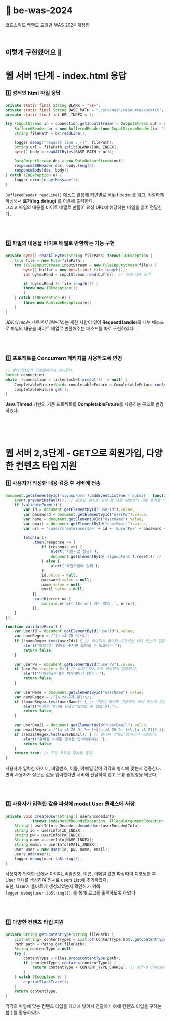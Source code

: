 # 🌱 be-was-2024

코드스쿼드 백엔드 교육용 WAS 2024 개정판

<br>

## 이렇게 구현했어요 🤗

# 웹 서버 1단계 - index.html 응답

### 1️⃣ 정적인 html 파일 응답

```java
private static final String BLANK = "\s+";
private static final String BASE_PATH = "./src/main/resources/static";
private static final int URL_INDEX = 1;

try (InputStream in = connection.getInputStream(); OutputStream out = connection.getOutputStream()) {
    BufferedReader br = new BufferedReader(new InputStreamReader(in, "UTF-8"));
    String filePath = br.readLine();

    logger.debug("request line : {}", filePath);
    String url = filePath.split(BLANK)[URL_INDEX];
    byte[] body = readAllBytes(BASE_PATH + url);

    DataOutputStream dos = new DataOutputStream(out);
    response200Header(dos, body.length);
    responseBody(dos, body);
} catch (IOException e) {
    logger.error(e.getMessage());
}
```

`BufferedReader.readLine()` 메소드 활용해 라인별로 http header를 읽고, 적절하게 파싱해서 **로거(log.debug)** 를 이용해 출력한다. <br>
그리고 파일의 내용을 바이트 배열로 만들어 요청 URL에 해당하는 파일을 읽어 전달한다.

<br><br>

### 2️⃣ 파일의 내용을 바이트 배열로 반환하는 기능 구현

```java
private byte[] readAllBytes(String filePath) throws IOException {
    File file = new File(filePath);
    try (FileInputStream inputStream = new FileInputStream(file)) {
        byte[] buffer = new byte[(int) file.length()];
        int bytesRead = inputStream.read(buffer); // 파일 내용 읽기

        if (bytesRead != file.length()) {
        throw new IOException();
        }
    } catch (IOException e) {
        throw new RuntimeException(e);
    }
}
```

*JDK의 nio는 사용하지 않는다*라는 제한 사항이 있어 **RequestHandler**의 내부 메소드로 파일의 내용을 바이트 배열로 변환해주는 메소드를 따로 구현하였다.

<br><br>

### 3️⃣ 프로젝트를 Concurrent 패키지를 사용하도록 변경

```java
// 클라이언트가 연결될때까지 대기한다.
Socket connection;
while ((connection = listenSocket.accept()) != null) {
    CompletableFuture<Void> completableFuture = CompletableFuture.runAsync(new RequestHandler(connection));
    completableFuture.get();
}
```

**Java Thread** 기반의 기존 프로젝트를 **CompletableFuture**를 사용하는 구조로 변경하였다.

<br><br><br>

# 웹 서버 2,3단계 - GET으로 회원가입, 다양한 컨텐츠 타입 지원

### 1️⃣ 사용자가 작성한 내용 검증 후 서버에 전송
```javascript
document.getElementById('signupForm').addEventListener('submit', function(event) {
    event.preventDefault(); // 유효성 검사를 위해 폼 제출 이벤트의 기본 동작을 막음
    if (validateForm()) {
        var id = document.getElementById("userId").value;
        var password = document.getElementById("userPw").value;
        var name = document.getElementById("userName").value;
        var email = document.getElementById("userEmail").value;
        var url = '/user/create?userId=' + id + '&userPw=' + password + '&userName=' + name + '&userEmail=' + email;

        fetch(url)
            .then(response => {
                if (response.ok) {
                    alert('회원가입 성공!');
                    document.getElementById('signupForm').reset(); // 폼 초기화
                } else {
                    alert('회원가입에 실패');
                }
                id.value = null;
                password.value = null;
                name.value = null;
                email.value = null;
            })
            .catch(error => {
                console.error('[Error] 에러 발생 :', error);
            });
    }
});

function validateForm() {
    var userId = document.getElementById("userId").value;
    var nameRegex = /^[a-zA-Z0-9]+$/;
    if (!nameRegex.test(userId)) { // 아이디가 영어와 숫자로만 되어 있는지 검증한다.
        alert("아이디는 영어와 숫자만 입력할 수 있습니다.");
        return false;
    }
     
    var userPw = document.getElementById("userPw").value;
    if (userPw.length < 8) { // 비밀번호가 8자 이상인지 검증한다.
        alert("비밀번호는 8자 이상이어야 합니다.");
        return false;
    }

    var userName = document.getElementById("userName").value;
    var nameRegex = /^[a-zA-Z가-힣]+$/;
    if (!nameRegex.test(userName)) { // 이름이 영어와 한글로만 되어 있는지 검증한다.
        alert("이름은 영어와 한글만 입력할 수 있습니다.");
        return false;
    }

    var userEmail = document.getElementById("userEmail").value;
    var emailRegex = /^[a-zA-Z0-9._%+-]+@[a-zA-Z0-9.-]+\.[a-zA-Z]{2,}$/;
    if (!emailRegex.test(userEmail)) { // 올바른 이메일 형식인지 검증한다.
        alert("올바른 이메일 형식을 입력해주세요.");
        return false;
    }
    return true; // 모든 유효성 검사를 통과
}
```

사용자가 입력한 아이디, 비밀번호, 이름, 이메일 값이 각각의 형식에 맞는지 검증한다. <br>
만약 사용자가 잘못된 값을 입력했다면 서버에 전달하지 않고 오류 팝업창을 띄운다.

<br><br>

### 2️⃣ 사용자가 입력한 값을 파싱해 model.User 클래스에 저장

```java
private void createUser(String[] userEncodedInfo)
            throws IndexOutOfBoundsException, IllegalArgumentException, UnsupportedEncodingException {
    String[] userInfo = Decoder.decodeUser(userEncodedInfo);
    String id = userInfo[ID_INDEX];
    String pw = userInfo[PW_INDEX];
    String name = userInfo[NAME_INDEX];
    String email = userInfo[EMAIL_INDEX];
    User user = new User(id, pw, name, email);
    users.add(user);
    logger.debug(user.toString());
}
```

사용자가 입력한 값에서 아이디, 비밀번호, 이름, 이메일 값만 파싱하여 디코딩한 후 User 객체를 생성하여 임시로 users List에 추가하였다. <br>
또한, User가 올바르게 생성되었는지 확인하기 위해 `logger.debug(user.toString());`를 통해 로그를 출력하도록 하였다.

<br><br>

### 3️⃣ 다양한 컨텐츠 타입 지원

```java
private String getContentType(String filePath) {
    List<String> contentTypes = List.of(ContentType.html.getContentType(), ContentType.css.getContentType(), ContentType.js.getContentType());
    Path path = Paths.get(filePath);
    String contentType = null;
    try {
        contentType = Files.probeContentType(path);
        if (contentTypes.contains(contentType)) {
            return contentType + CONTENT_TYPE_CHARSET; // utf-8 charset 추가
        }
    } catch (Exception e) {
        e.printStackTrace();
    }
    return contentType;
}
```

각각의 파일에 맞는 컨텐츠 타입을 헤더에 넣어서 전달하기 위해 컨텐츠 타입을 구하는 함수를 활용하였다. <br>
